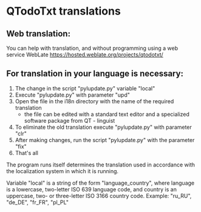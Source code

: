 # QTodoTxt translations

## Web translation:
You can help with translation, and without programming using a web service WebLate
https://hosted.weblate.org/projects/qtodotxt/

## For translation in your language is necessary:

1. The change in the script "pylupdate.py" variable "local"
2. Execute "pylupdate.py" with parameter "upd"
3. Open the file in the i18n directory with the name of the required translation
	- the file can be edited with a standard text editor and a specialized software package from QT - linguist
4. To eliminate the old translation execute "pylupdate.py" with parameter "clr"
5. After making changes, run the script "pylupdate.py" with the parameter "fix"
6. That's all


The program runs itself determines the translation used in accordance with the localization system in which it is running.

Variable "local" is a string of the form "language_country", where language is a lowercase, two-letter ISO 639 language code, and country is an uppercase, two- or three-letter ISO 3166 country code.
Example: "ru_RU", "de_DE", "fr_FR", "pl_PL"
